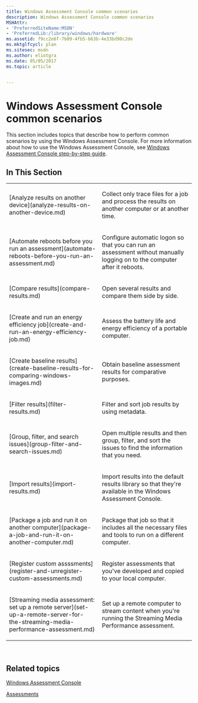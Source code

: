 ```yaml
---
title: Windows Assessment Console common scenarios
description: Windows Assessment Console common scenarios
MSHAttr:
- 'PreferredSiteName:MSDN'
- 'PreferredLib:/library/windows/hardware'
ms.assetid: f9cc2e6f-7b09-4fb5-b63b-4e33bd98c2de
ms.mktglfcycl: plan
ms.sitesec: msdn
ms.author: eliotgra
ms.date: 05/05/2017
ms.topic: article


---
```


# Windows Assessment Console common scenarios


This section includes topics that describe how to perform common scenarios by using the Windows Assessment Console. For more information about how to use the Windows Assessment Console, see [Windows Assessment Console step-by-step guide](windows-assessment-console-step-by-step-guide.md).

## In This Section


<table>
<colgroup>
<col width="50%" />
<col width="50%" />
</colgroup>
<tbody>
<tr class="odd">
<td><p>[Analyze results on another device](analyze-results-on-another-device.md)</p></td>
<td><p>Collect only trace files for a job and process the results on another computer or at another time.</p></td>
</tr>
<tr class="even">
<td><p>[Automate reboots before you run an assessment](automate-reboots-before-you-run-an-assessment.md)</p></td>
<td><p>Configure automatic logon so that you can run an assessment without manually logging on to the computer after it reboots.</p></td>
</tr>
<tr class="odd">
<td><p>[Compare results](compare-results.md)</p></td>
<td><p>Open several results and compare them side by side.</p></td>
</tr>
<tr class="even">
<td><p>[Create and run an energy efficiency job](create-and-run-an-energy-efficiency-job.md)</p></td>
<td><p>Assess the battery life and energy efficiency of a portable computer.</p></td>
</tr>
<tr class="odd">
<td><p>[Create baseline results](create-baseline-results-for-comparing-windows-images.md)</p></td>
<td><p>Obtain baseline assessment results for comparative purposes.</p></td>
</tr>
<tr class="even">
<td><p>[Filter results](filter-results.md)</p></td>
<td><p>Filter and sort job results by using metadata.</p></td>
</tr>
<tr class="odd">
<td><p>[Group, filter, and search issues](group-filter-and-search-issues.md)</p></td>
<td><p>Open multiple results and then group, filter, and sort the issues to find the information that you need.</p></td>
</tr>
<tr class="even">
<td><p>[Import results](import-results.md)</p></td>
<td><p>Import results into the default results library so that they're available in the Windows Assessment Console.</p></td>
</tr>
<tr class="odd">
<td><p>[Package a job and run it on another computer](package-a-job-and-run-it-on-another-computer.md)</p></td>
<td><p>Package that job so that it includes all the necessary files and tools to run on a different computer.</p></td>
</tr>
<tr class="even">
<td><p>[Register custom assssments](register-and-unregister-custom-assessments.md)</p></td>
<td><p>Register assessments that you've developed and copied to your local computer.</p></td>
</tr>
<tr class="odd">
<td><p>[Streaming media assessment: set up a remote server](set-up-a-remote-server-for-the-streaming-media-performance-assessment.md)</p></td>
<td><p>Set up a remote computer to stream content when you're running the Streaming Media Performance assessment.</p></td>
</tr>
</tbody>
</table>

 

## Related topics


[Windows Assessment Console](windows-assessment-console.md)

[Assessments](assessments.md)

 

 







